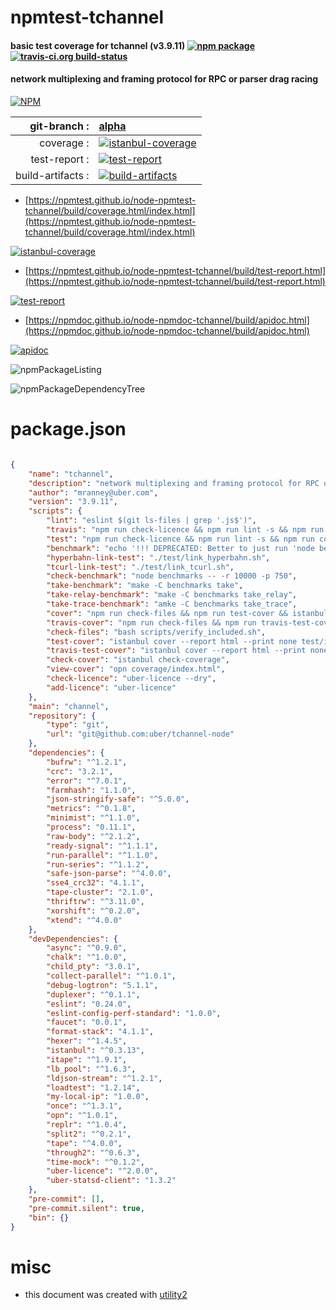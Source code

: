 # npmtest-tchannel

#### basic test coverage for  tchannel (v3.9.11)  [![npm package](https://img.shields.io/npm/v/npmtest-tchannel.svg?style=flat-square)](https://www.npmjs.org/package/npmtest-tchannel) [![travis-ci.org build-status](https://api.travis-ci.org/npmtest/node-npmtest-tchannel.svg)](https://travis-ci.org/npmtest/node-npmtest-tchannel)

#### network multiplexing and framing protocol for RPC or parser drag racing

[![NPM](https://nodei.co/npm/tchannel.png?downloads=true&downloadRank=true&stars=true)](https://www.npmjs.com/package/tchannel)

| git-branch : | [alpha](https://github.com/npmtest/node-npmtest-tchannel/tree/alpha)|
|--:|:--|
| coverage : | [![istanbul-coverage](https://npmtest.github.io/node-npmtest-tchannel/build/coverage.badge.svg)](https://npmtest.github.io/node-npmtest-tchannel/build/coverage.html/index.html)|
| test-report : | [![test-report](https://npmtest.github.io/node-npmtest-tchannel/build/test-report.badge.svg)](https://npmtest.github.io/node-npmtest-tchannel/build/test-report.html)|
| build-artifacts : | [![build-artifacts](https://npmtest.github.io/node-npmtest-tchannel/glyphicons_144_folder_open.png)](https://github.com/npmtest/node-npmtest-tchannel/tree/gh-pages/build)|

- [https://npmtest.github.io/node-npmtest-tchannel/build/coverage.html/index.html](https://npmtest.github.io/node-npmtest-tchannel/build/coverage.html/index.html)

[![istanbul-coverage](https://npmtest.github.io/node-npmtest-tchannel/build/screenCapture.buildCi.browser.%252Ftmp%252Fbuild%252Fcoverage.lib.html.png)](https://npmtest.github.io/node-npmtest-tchannel/build/coverage.html/index.html)

- [https://npmtest.github.io/node-npmtest-tchannel/build/test-report.html](https://npmtest.github.io/node-npmtest-tchannel/build/test-report.html)

[![test-report](https://npmtest.github.io/node-npmtest-tchannel/build/screenCapture.buildCi.browser.%252Ftmp%252Fbuild%252Ftest-report.html.png)](https://npmtest.github.io/node-npmtest-tchannel/build/test-report.html)

- [https://npmdoc.github.io/node-npmdoc-tchannel/build/apidoc.html](https://npmdoc.github.io/node-npmdoc-tchannel/build/apidoc.html)

[![apidoc](https://npmdoc.github.io/node-npmdoc-tchannel/build/screenCapture.buildCi.browser.%252Ftmp%252Fbuild%252Fapidoc.html.png)](https://npmdoc.github.io/node-npmdoc-tchannel/build/apidoc.html)

![npmPackageListing](https://npmtest.github.io/node-npmtest-tchannel/build/screenCapture.npmPackageListing.svg)

![npmPackageDependencyTree](https://npmtest.github.io/node-npmtest-tchannel/build/screenCapture.npmPackageDependencyTree.svg)



# package.json

```json

{
    "name": "tchannel",
    "description": "network multiplexing and framing protocol for RPC or parser drag racing",
    "author": "mranney@uber.com",
    "version": "3.9.11",
    "scripts": {
        "lint": "eslint $(git ls-files | grep '.js$')",
        "travis": "npm run check-licence && npm run lint -s && npm run travis-cover -s && npm run check-benchmark -s",
        "test": "npm run check-licence && npm run lint -s && npm run cover -s && npm run check-benchmark -s",
        "benchmark": "echo '!!! DEPRECATED: Better to just run 'node benchmarks' directly' >&2; node benchmarks",
        "hyperbahn-link-test": "./test/link_hyperbahn.sh",
        "tcurl-link-test": "./test/link_tcurl.sh",
        "check-benchmark": "node benchmarks -- -r 10000 -p 750",
        "take-benchmark": "make -C benchmarks take",
        "take-relay-benchmark": "make -C benchmarks take_relay",
        "take-trace-benchmark": "amke -C benchmarks take_trace",
        "cover": "npm run check-files && npm run test-cover && istanbul check-coverage",
        "travis-cover": "npm run check-files && npm run travis-test-cover && istanbul check-coverage",
        "check-files": "bash scripts/verify_included.sh",
        "test-cover": "istanbul cover --report html --print none test/index.js -- --color | faucet && istanbul report text",
        "travis-test-cover": "istanbul cover --report html --print none test/index.js -- --color && istanbul report text",
        "check-cover": "istanbul check-coverage",
        "view-cover": "opn coverage/index.html",
        "check-licence": "uber-licence --dry",
        "add-licence": "uber-licence"
    },
    "main": "channel",
    "repository": {
        "type": "git",
        "url": "git@github.com:uber/tchannel-node"
    },
    "dependencies": {
        "bufrw": "^1.2.1",
        "crc": "3.2.1",
        "error": "^7.0.1",
        "farmhash": "1.1.0",
        "json-stringify-safe": "^5.0.0",
        "metrics": "^0.1.8",
        "minimist": "^1.1.0",
        "process": "0.11.1",
        "raw-body": "^2.1.2",
        "ready-signal": "^1.1.1",
        "run-parallel": "^1.1.0",
        "run-series": "^1.1.2",
        "safe-json-parse": "^4.0.0",
        "sse4_crc32": "4.1.1",
        "tape-cluster": "2.1.0",
        "thriftrw": "^3.11.0",
        "xorshift": "^0.2.0",
        "xtend": "^4.0.0"
    },
    "devDependencies": {
        "async": "^0.9.0",
        "chalk": "^1.0.0",
        "child_pty": "3.0.1",
        "collect-parallel": "^1.0.1",
        "debug-logtron": "5.1.1",
        "duplexer": "^0.1.1",
        "eslint": "0.24.0",
        "eslint-config-perf-standard": "1.0.0",
        "faucet": "0.0.1",
        "format-stack": "4.1.1",
        "hexer": "^1.4.5",
        "istanbul": "^0.3.13",
        "itape": "^1.9.1",
        "lb_pool": "^1.6.3",
        "ldjson-stream": "^1.2.1",
        "loadtest": "1.2.14",
        "my-local-ip": "1.0.0",
        "once": "^1.3.1",
        "opn": "^1.0.1",
        "replr": "^1.0.4",
        "split2": "^0.2.1",
        "tape": "^4.0.0",
        "through2": "^0.6.3",
        "time-mock": "^0.1.2",
        "uber-licence": "^2.0.0",
        "uber-statsd-client": "1.3.2"
    },
    "pre-commit": [],
    "pre-commit.silent": true,
    "bin": {}
}
```



# misc
- this document was created with [utility2](https://github.com/kaizhu256/node-utility2)
